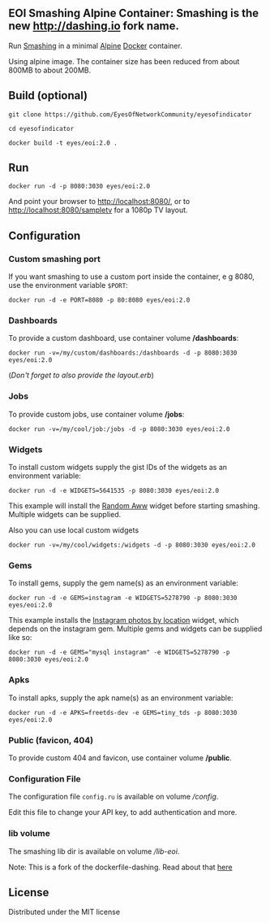 ## EOI Smashing Alpine Container:  Smashing is the new http://dashing.io fork name. 

Run [Smashing](https://github.com/Smashing/smashing) in a minimal [Alpine](https://alpinelinux.org/about/) [Docker](http://docker.io/) container.

Using alpine image. The container size has been reduced from about 800MB to about 200MB.

## Build (optional)

```git clone https://github.com/EyesOfNetworkCommunity/eyesofindicator```

```cd eyesofindicator```

```docker build -t eyes/eoi:2.0 . ```

## Run
```docker run -d -p 8080:3030 eyes/eoi:2.0```

And point your browser to [http://localhost:8080/](http://localhost:8080/),
or to [http://localhost:8080/sampletv](http://localhost:8080/sampletv) for a 1080p TV layout.


## Configuration
### Custom smashing port
If you want smashing to use a custom port inside the container, e g 8080, use the environment variable `$PORT`:

```docker run -d -e PORT=8080 -p 80:8080 eyes/eoi:2.0```

### Dashboards
To provide a custom dashboard, use container volume **/dashboards**:

```docker run -v=/my/custom/dashboards:/dashboards -d -p 8080:3030 eyes/eoi:2.0```

(*Don't forget to also provide the layout.erb*)

### Jobs
To provide custom jobs, use container volume **/jobs**:

```docker run -v=/my/cool/job:/jobs -d -p 8080:3030 eyes/eoi:2.0```

### Widgets
To install custom widgets supply the gist IDs of the widgets as an environment variable:

```docker run -d -e WIDGETS=5641535 -p 8080:3030 eyes/eoi:2.0```

This example will install the [Random Aww](https://gist.github.com/chelsea/5641535) widget
before starting smashing. Multiple widgets can be supplied.

Also you can use local custom widgets

```docker run -v=/my/cool/widgets:/widgets -d -p 8080:3030 eyes/eoi:2.0```

### Gems
To install gems, supply the gem name(s) as an environment variable:

```docker run -d -e GEMS=instagram -e WIDGETS=5278790 -p 8080:3030 eyes/eoi:2.0```

This example installs the [Instagram photos by location](https://gist.github.com/mjamieson/5278790) widget,
which depends on the instagram gem. Multiple gems and widgets can be supplied like so:

```docker run -d -e GEMS="mysql instagram" -e WIDGETS=5278790 -p 8080:3030 eyes/eoi:2.0```

### Apks
To install apks, supply the apk name(s) as an environment variable:

```docker run -d -e APKS=freetds-dev -e GEMS=tiny_tds -p 8080:3030 eyes/eoi:2.0```

### Public (favicon, 404)
To provide custom 404 and favicon, use container volume **/public**.

### Configuration File
The configuration file ```config.ru``` is available on volume */config*.

Edit this file to change your API key, to add authentication and more.
### lib volume
The smashing lib dir is available on volume */lib-eoi*.

Note: This is a fork of the dockerfile-dashing. Read about that [here](http://github.com/frvi/dockerfile-dashing)

## License
Distributed under the MIT license
